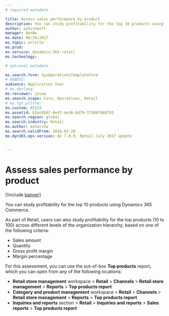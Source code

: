 ```yaml
---
# required metadata

title: Assess sales performance by product
description: You can study profitability for the top 10 products using Dynamics 365 Commerce. 
author: ashishmsft
manager: AnnBe
ms.date: 06/20/2017
ms.topic: article
ms.prod: 
ms.service: dynamics-365-retail
ms.technology: 

# optional metadata

ms.search.form: SysOperationsTemplateForm
# ROBOTS: 
audience: Application User
# ms.devlang: 
ms.reviewer: josaw
ms.search.scope: Core, Operations, Retail
# ms.tgt_pltfrm: 
ms.custom: 85153
ms.assetid: b3ac056f-0e4f-4e16-8479-37366f488793
ms.search.region: global
ms.search.industry: Retail
ms.author: asharchw
ms.search.validFrom: 2016-02-28
ms.dyn365.ops.version: AX 7.0.0, Retail July 2017 update


---
```


# Assess sales performance by product

[!include [banner](includes/banner.md)]

You can study profitability for the top 10 products using Dynamics 365 Commerce.

As part of Retail, users can also study profitability for the top products (10 to 100) across different levels of the organization hierarchy, based on one of the following criteria:

- Sales amount
- Quantity
- Gross profit margin
- Margin percentage

For this assessment, you can use the out-of-box **Top products** report, which you can open from any of the following locations:

- **Retail store management** workspace &gt; **Retail** &gt; **Channels** &gt; **Retail store management** &gt; **Reports** &gt; **Top products report**
- **Category and product management** workspace &gt; **Retail** &gt; **Channels** &gt; **Retail store management** &gt; **Reports** &gt; **Top products report**
- **Inquiries and reports** section &gt; **Retail** &gt; **Inquiries and reports** &gt; **Sales reports** &gt; **Top products report**
